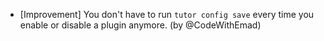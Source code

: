 - [Improvement] You don't have to run `tutor config save` every time you enable or disable a plugin anymore. (by @CodeWithEmad)